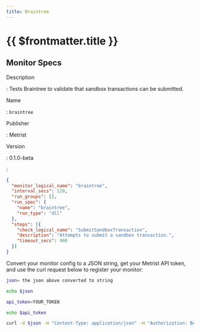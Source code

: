 ```yaml
---
title: Braintree
---
```


# {{ $frontmatter.title }}

## Monitor Specs

Description

: Tests Braintree to validate that sandbox transactions can be submitted.

Name

: `braintree`

Publisher

: Metrist

Version

: 0.1.0-beta

: &nbsp;


<!--@include: /parts/_1.md-->


<!--@include: /parts/_2.md-->


<!--@include: /parts/_3.md-->





<!--@include: /parts/_4.md-->


```json
{
  "monitor_logical_name": "braintree",
  "interval_secs": 120,
  "run_groups": [],
  "run_spec": {
    "name": "braintree",
    "run_type": "dll"
  },
  "steps": [{
    "check_logical_name": "SubmitSandboxTransaction",
    "description": "Attempts to submit a sandbox transaction.",
    "timeout_secs": 900
  }]
}
```




Convert your monitor config to a JSON string, get your Metrist API token, and use the curl request below to register your monitor:

```sh
json= the json above converted to string

echo $json

api_token=YOUR_TOKEN

echo $api_token

curl -d $json -H "Content-Type: application/json" -H "Authorization: Bearer $api_token" 'https://app.metrist.io/api/v0/monitor-config'

```

<!--@include: /parts/tips_api.md-->


<!--@include: /parts/_5.md-->


<!--@include: /parts/result.md-->